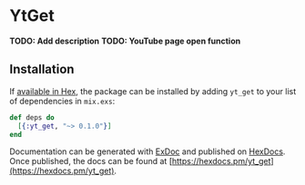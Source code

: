 # YtGet

**TODO: Add description**
**TODO: YouTube page open function**

## Installation

If [available in Hex](https://hex.pm/docs/publish), the package can be installed
by adding `yt_get` to your list of dependencies in `mix.exs`:

```elixir
def deps do
  [{:yt_get, "~> 0.1.0"}]
end
```

Documentation can be generated with [ExDoc](https://github.com/elixir-lang/ex_doc)
and published on [HexDocs](https://hexdocs.pm). Once published, the docs can
be found at [https://hexdocs.pm/yt_get](https://hexdocs.pm/yt_get).


